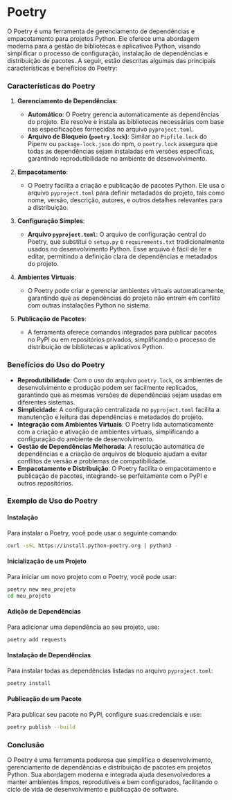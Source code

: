 # Poetry

O Poetry é uma ferramenta de gerenciamento de dependências e empacotamento para projetos Python. Ele oferece uma abordagem moderna para a gestão de bibliotecas e aplicativos Python, visando simplificar o processo de configuração, instalação de dependências e distribuição de pacotes. A seguir, estão descritas algumas das principais características e benefícios do Poetry:

### Características do Poetry

1. **Gerenciamento de Dependências**:
   - **Automático**: O Poetry gerencia automaticamente as dependências do projeto. Ele resolve e instala as bibliotecas necessárias com base nas especificações fornecidas no arquivo `pyproject.toml`.
   - **Arquivo de Bloqueio (`poetry.lock`)**: Similar ao `Pipfile.lock` do Pipenv ou `package-lock.json` do npm, o `poetry.lock` assegura que todas as dependências sejam instaladas em versões específicas, garantindo reprodutibilidade no ambiente de desenvolvimento.

2. **Empacotamento**:
   - O Poetry facilita a criação e publicação de pacotes Python. Ele usa o arquivo `pyproject.toml` para definir metadados do projeto, tais como nome, versão, descrição, autores, e outros detalhes relevantes para a distribuição.

3. **Configuração Simples**:
   - **Arquivo `pyproject.toml`**: O arquivo de configuração central do Poetry, que substitui o `setup.py` e `requirements.txt` tradicionalmente usados no desenvolvimento Python. Esse arquivo é fácil de ler e editar, permitindo a definição clara de dependências e metadados do projeto.

4. **Ambientes Virtuais**:
   - O Poetry pode criar e gerenciar ambientes virtuais automaticamente, garantindo que as dependências do projeto não entrem em conflito com outras instalações Python no sistema.

5. **Publicação de Pacotes**:
   - A ferramenta oferece comandos integrados para publicar pacotes no PyPI ou em repositórios privados, simplificando o processo de distribuição de bibliotecas e aplicativos Python.

### Benefícios do Uso do Poetry

- **Reprodutibilidade**: Com o uso do arquivo `poetry.lock`, os ambientes de desenvolvimento e produção podem ser facilmente replicados, garantindo que as mesmas versões de dependências sejam usadas em diferentes sistemas.
- **Simplicidade**: A configuração centralizada no `pyproject.toml` facilita a manutenção e leitura das dependências e metadados do projeto.
- **Integração com Ambientes Virtuais**: O Poetry lida automaticamente com a criação e ativação de ambientes virtuais, simplificando a configuração do ambiente de desenvolvimento.
- **Gestão de Dependências Melhorada**: A resolução automática de dependências e a criação de arquivos de bloqueio ajudam a evitar conflitos de versão e problemas de compatibilidade.
- **Empacotamento e Distribuição**: O Poetry facilita o empacotamento e publicação de pacotes, integrando-se perfeitamente com o PyPI e outros repositórios.

### Exemplo de Uso do Poetry

#### Instalação
Para instalar o Poetry, você pode usar o seguinte comando:

```bash
curl -sSL https://install.python-poetry.org | python3 -
```

#### Inicialização de um Projeto
Para iniciar um novo projeto com o Poetry, você pode usar:

```bash
poetry new meu_projeto
cd meu_projeto
```

#### Adição de Dependências
Para adicionar uma dependência ao seu projeto, use:

```bash
poetry add requests
```

#### Instalação de Dependências
Para instalar todas as dependências listadas no arquivo `pyproject.toml`:

```bash
poetry install
```

#### Publicação de um Pacote
Para publicar seu pacote no PyPI, configure suas credenciais e use:

```bash
poetry publish --build
```

### Conclusão

O Poetry é uma ferramenta poderosa que simplifica o desenvolvimento, gerenciamento de dependências e distribuição de pacotes em projetos Python. Sua abordagem moderna e integrada ajuda desenvolvedores a manter ambientes limpos, reprodutíveis e bem configurados, facilitando o ciclo de vida de desenvolvimento e publicação de software.
